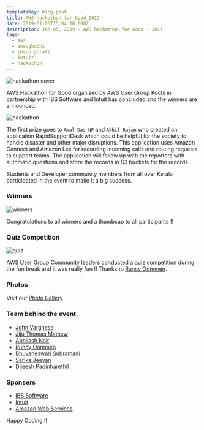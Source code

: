 ```yaml
---
templateKey: blog-post
title: AWS hackathon for Good 2019
date: 2019-01-05T15:04:10.000Z
description: Jan 05, 2019 - AWS hackathon for Good - 2019.
tags:
  - aws
  - awsugkochi
  - ibscorporate
  - intuit
  - hackathon
---
```


![hackathon cover](/img/awsugkochi-hackathon-19.png)

AWS Hackathon for Good organized by AWS User Group Kochi in partnership with IBS Software and Intuit has concluded and the winners are announced.

![hackathon](/img/aws-hackathon-for-good-kochi-1.jpg)

The first prize goes to `Amal Das NP` and `Akhil Rajan` who created an application RapidSupportDesk which could be helpful for the society to handle disaster and other major disruptions. This application uses Amazon Connect and Amazon Lex for recording Incoming calls and routing requests to support teams. The application will follow up with the reporters with automatic questions and store the records in S3 buckets for the records.

Students and Developer community members from all over Kerala participated in the event to make it a big success.

### Winners

![winners](/img/awsugkochi_hackathon-19-winners.jpg)

Congratulations to all winners and a thumbsup to all participants  !!

### Quiz Competition

![quiz](/img/awsugkochi-hackathon-quiz.jpg)

AWS User Group Community leaders conducted a quiz competition during the fun break and it was really fun !! Thanks to  [Runcy Oommen](https://www.linkedin.com/in/runcyoommen/).

### Photos

Visit our [Photo Gallery](https://photos.app.goo.gl/AxYBDdxCNaXm7uQ58)

### Team behind the event.

  - [John Varghese](https://www.linkedin.com/in/jvaws/)
  - [Jiju Thomas Mathew](https://www.linkedin.com/in/jijutm/)  
  - [Abhilash Nair](https://www.linkedin.com/in/hiabhilash/)
  - [Runcy Oommen](https://www.linkedin.com/in/runcyoommen/)
  - [Bhuvaneswari Subramani](https://www.linkedin.com/in/bhuvanas/)
  - [Sarika Jeevan](https://www.linkedin.com/in/sarika-jeevan-9ab7b65/)
  - [Dijeesh Padinharethil](https://www.linkedin.com/in/dijeesh-padinharethil/)

### Sponsers

  - [IBS Software](https://www.ibsplc.com/)
  - [Intuit](https://www.intuit.com/)
  - [Amazon Web Services](https://aws.amazon.com/developer/community/usergroups/asia-pacific/)


Happy Coding !!
